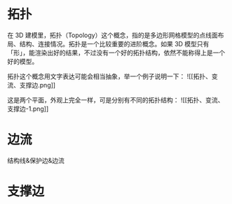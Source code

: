 # 拓扑
在 3D 建模里，拓扑（Topology）这个概念，指的是多边形网格模型的点线面布局、结构、连接情况。拓扑是一个比较重要的进阶概念。如果 3D 模型只有「形」，能渲染出好的结果，不过没有一个好的拓扑结构，依然不能称得上是一个好的模型。

拓扑这个概念用文字表达可能会相当抽象，举一个例子说明一下：
![[拓扑、变流、支撑边.png]]

这是两个平面，外观上完全一样，可是分别有不同的拓扑结构：
![[拓扑、变流、支撑边-1.png]]

# 边流
结构线&保护边&边流


# 支撑边


